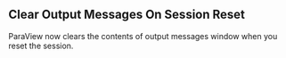 ## Clear Output Messages On Session Reset

ParaView now clears the contents of output messages window when you reset the session.
